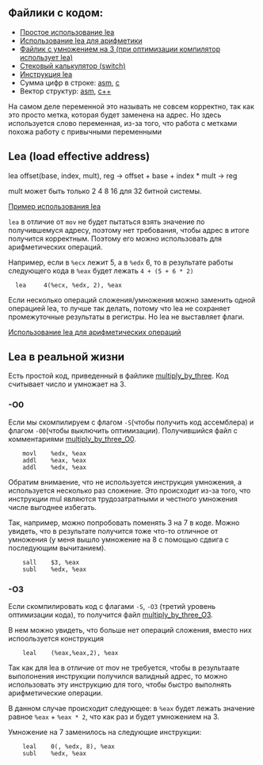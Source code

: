 ## Файлики с кодом:
- [Простое использование lea](lea.S)
- [Использование lea для арифметики](lea_operations.S)
- [Файлик с умножением на 3 (при оптимизации компилятор использует lea)](multiply_by_three.c)
- [Стековый калькулятор (switch)](stack_calc.S)
- [Инструкция lea](lea.S)
- Сумма цифр в строке: [asm](count_digits.S), [c](count_digits.c)
- Вектор структур: [asm](structs.S), [c++](structs.cpp)

На самом деле переменной это называть не совсем корректно, так как это просто метка, которая будет заменена на адрес. Но здесь используется слово переменная, из-за того, что работа с метками похожа работу с привычными переменными

## Lea (load effective address)

lea offset(base, index, mult), reg -> offset + base + index * mult -> reg

mult может быть только 2 4 8 16 для 32 битной системы.

[Пример использования lea](lea.S)

`lea` в отличие от `mov` не будет пытаться взять значение по получившемуся адресу, поэтому нет требования, чтобы адрес в итоге получится корректным. Поэтому его можно использовать для арифметических операций.

Например, если в `%ecx` лежит 5, а в `%edx` 6, то в результате работы следующего кода в `%eax` будет лежать `4 + (5 + 6 * 2)`
```
  lea     4(%ecx, %edx, 2), %eax
```

Если несколько операций сложения/умножения можно заменить одной операцией lea, то лучше так делать, потому что lea не сохраняет промежуточные результаты в регистры. Но lea не выставляет флаги.

[Использование lea для арифметических операций](lea_operations.S)

## Lea в реальной жизни

Есть простой код, приведенный в файлике [multiply_by_three](multiply_by_three.c). Код считывает число и умножает на 3.

### -O0

Если мы скомпилируем с флагом `-S`(чтобы получить код ассемблера) и флагом `-O0`(чтобы выключить оптимизации). Получившийся файл с комментариями [multiply_by_three_O0](multiply_by_three_O0.s).

```
	movl	%edx, %eax
	addl	%eax, %eax
	addl	%edx, %eax
```

Обратим внимаение, что не используется инструкция умножения, а используется несколько раз сложение. Это происходит из-за того, что инструкции mul являются трудозатратными и честного умножения числе выгоднее избегать.

Так, например, можно попробовать поменять 3 на 7 в коде. Можно увидеть, что в результате получится тоже что-то отличное от умножения (у меня вышло умножение на 8 с помощью сдвига с последующим вычитанием).

```
	sall	$3, %eax
	subl	%edx, %eax
```

### -O3

Если скомпилировать код с флагами `-S`, `-O3` (третий уровень оптимизации кода), то получится файл [multiply_by_three_O3](multiply_by_three_O3.s).

В нем можно увидеть, что больше нет операций сложения, вместо них испоользуется конструкция 

```
	leal	(%eax,%eax,2), %eax
```

Так как для lea в отличие от mov не требуется, чтобы в результаате выполонения инструкции получился валидный адрес, то можно использовать эту инструкцию для того, чтобы быстро выполнять арифметические операции.

В данном случае происходит следующее: в `%eax` будет лежать значение равное `%eax` + `%eax * 2`, что как раз и будет умножением на 3.

Умножение на 7 заменилось на следующие инструкции:
```
	leal	0(, %edx, 8), %eax
	subl	%edx, %eax
```
